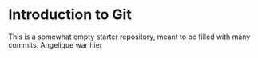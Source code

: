# Introduction to Git
This is a somewhat empty starter repository, meant to be filled with many commits.
Angelique war hier 